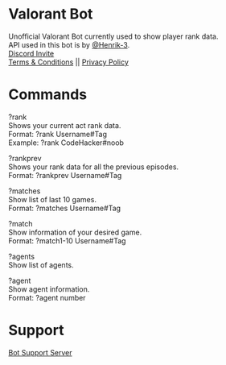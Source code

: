 # Valorant Bot

Unofficial Valorant Bot currently used to show player rank data. <br />
API used in this bot is by [@Henrik-3](https://github.com/Henrik-3/unofficial-valorant-api). <br />
[Discord Invite](https://discord.com/oauth2/authorize?client_id=856456488372535316&permissions=274878155840&scope=bot) <br />
[Terms & Conditions](https://bit.ly/3EDK13N) || [Privacy Policy](https://bit.ly/3EEPZRC) <br />

# Commands

?rank <br />
Shows your current act rank data. <br />
Format: ?rank Username#Tag <br />
Example: ?rank CodeHacker#noob

?rankprev <br />
Shows your rank data for all the previous episodes. <br />
Format: ?rankprev Username#Tag

?matches <br />
Show list of last 10 games. <br />
Format: ?matches Username#Tag

?match <br />
Show information of your desired game. <br />
Format: ?match1-10 Username#Tag

?agents <br />
Show list of agents.

?agent <br />
Show agent information. <br />
Format: ?agent number

# Support

[Bot Support Server](https://discord.gg/Qay5rMrKAb)

